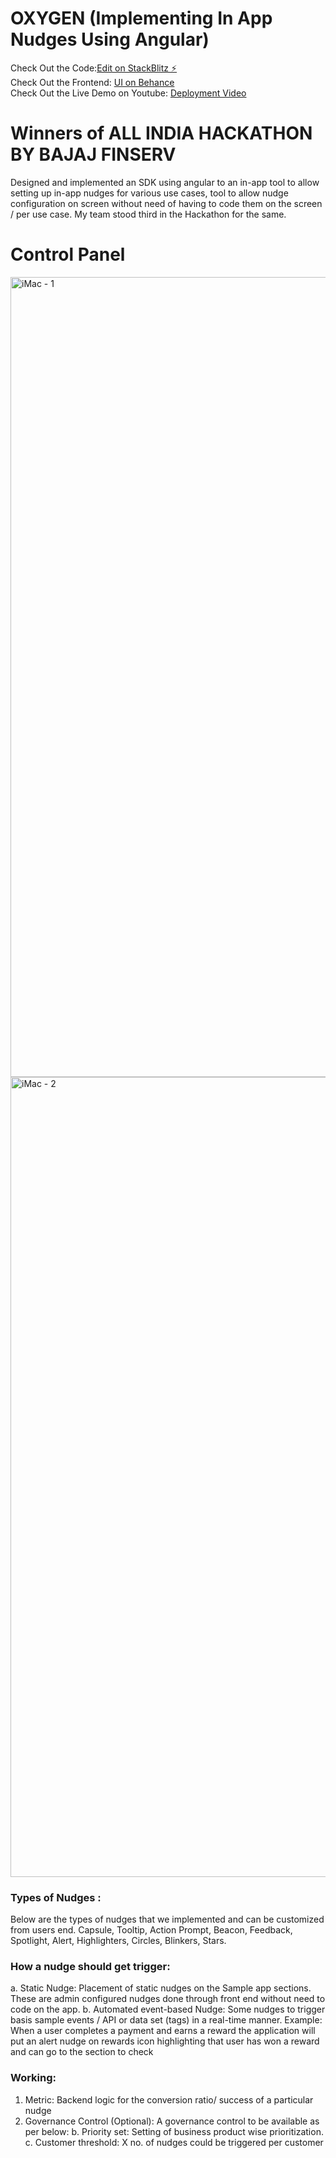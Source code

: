 # OXYGEN (Implementing In App Nudges Using Angular)
Check Out the Code:[Edit on StackBlitz ⚡️](https://stackblitz.com/edit/angular-ivy-ityo1f) <br/>
Check Out the Frontend: [UI on Behance](https://www.behance.net/gallery/124092919/In-app-Nudges-Bajaj-Finserv-HACKATHON21-(Team-Oxygen)/modules/705212435)  <br/>
Check Out the Live Demo on Youtube: [Deployment Video](https://lnkd.in/gmi_Guh)

# Winners of ALL INDIA HACKATHON BY BAJAJ FINSERV
Designed and implemented an SDK using angular to an in-app tool to allow setting up in-app nudges for various use cases, tool to allow nudge configuration on screen without need of having to code them on the screen / per use case. My team stood third in the Hackathon for the same.

# Control Panel
<img width="1280" alt="iMac - 1" src="https://user-images.githubusercontent.com/69194538/128401197-481d5718-e567-4485-92b1-d6bf4a3c806c.png">
<img width="1280" alt="iMac - 2" src="https://user-images.githubusercontent.com/69194538/128401206-4b52ef40-6ef8-4089-a195-69f7c9bbdfb5.png">

### Types of Nudges :
Below are the types of nudges that we implemented and can be customized from users end.
Capsule, Tooltip, Action Prompt, Beacon, Feedback, Spotlight, Alert, Highlighters, Circles, Blinkers, Stars.

### How a nudge should get trigger:
  a. Static Nudge: Placement of static nudges on the Sample app sections. These are admin configured nudges done through front end without need to code on the app.
  b. Automated event-based Nudge: Some nudges to trigger basis sample events / API or data set (tags) in a real-time manner. 
Example: When a user completes a payment and earns a reward the application will put an alert nudge on rewards icon highlighting that user has won a reward and can go to the section to check

### Working:
 1. Metric: Backend logic for the conversion ratio/ success of a particular nudge
 2. Governance Control (Optional): A governance control to be available as per below:
    b. Priority set: Setting of business product wise prioritization.
    c. Customer threshold: X no. of nudges could be triggered per customer


